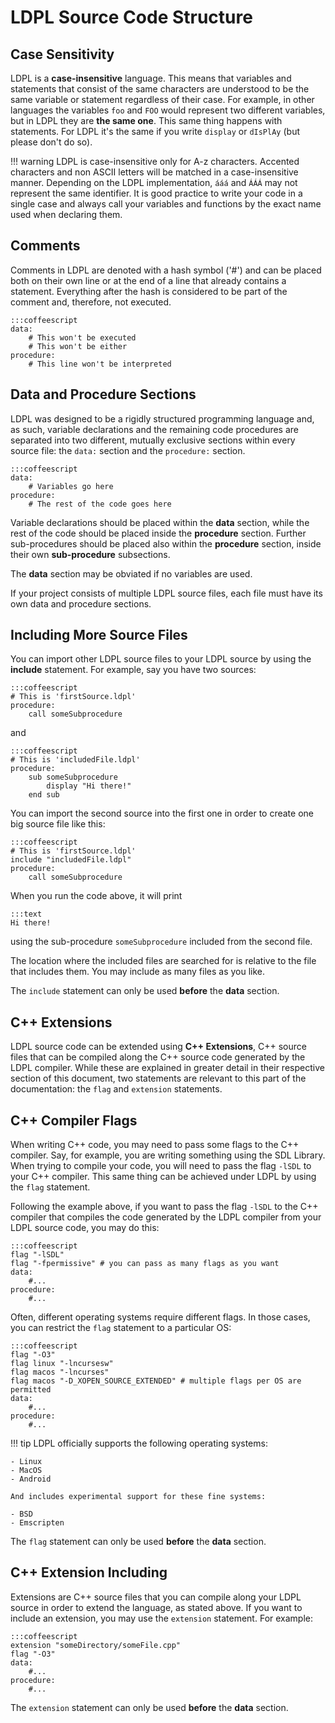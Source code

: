 # LDPL Source Code Structure

## Case Sensitivity

LDPL is a **case-insensitive** language. This means that variables and statements
that consist of the same characters are understood to be the same variable
or statement regardless of their case. For example, in other languages the
variables `foo` and `FOO` would represent two different variables, but in
LDPL they are **the same one**. This same thing happens with statements. For
LDPL it's the same if you write `display` or `dIsPlAy` (but please don't do so).

!!! warning
    LDPL is case-insensitive only for A-z characters. Accented characters and
    non ASCII letters will be matched in a case-insensitive manner. Depending
    on the LDPL implementation, `ááá` and `ÁÁÁ` may not represent the same
    identifier. It is good practice to write your code in a single case and
    always call your variables and functions by the exact name used when
    declaring them.

## Comments
Comments in LDPL are denoted with a hash symbol ('#') and can be placed both
on their own line or at the end of a line that already contains a statement.
Everything after the hash is considered to be part of the comment and,
therefore, not executed.

    :::coffeescript
    data:
        # This won't be executed
        # This won't be either
    procedure:
        # This line won't be interpreted

## Data and Procedure Sections
LDPL was designed to be a rigidly structured programming
language and, as such, variable declarations and the remaining code procedures
are separated into two different, mutually exclusive sections within every
source file: the `data:` section and the `procedure:` section.

    :::coffeescript
    data:
        # Variables go here
    procedure:
        # The rest of the code goes here

Variable declarations should be placed within the **data** section, while the
rest of the code should be placed inside the **procedure** section. Further
sub-procedures should be placed also within the **procedure** section, inside their
own **sub-procedure** subsections.

The **data** section may be obviated if no variables are used.

If your project consists of multiple LDPL source files, each file must have its
own data and procedure sections.

## Including More Source Files

You can import other LDPL source files to your LDPL source by using the
**include** statement. For example, say you have two sources:

    :::coffeescript
    # This is 'firstSource.ldpl'
    procedure:
        call someSubprocedure

and

    :::coffeescript
    # This is 'includedFile.ldpl'
    procedure:
        sub someSubprocedure
            display "Hi there!"
        end sub
        
You can import the second source into the first one in order to create one
big source file like this:

    :::coffeescript
    # This is 'firstSource.ldpl'
    include "includedFile.ldpl"
    procedure:
        call someSubprocedure
        
When you run the code above, it will print

    :::text
    Hi there!
    
using the sub-procedure `someSubprocedure` included from the second file.

The location where the included files are searched for is relative to the file
that includes them. You may include as many files as you like.

The `include` statement can only be used **before** the **data** section.

## C++ Extensions

LDPL source code can be extended using **C++ Extensions**, C++ source files
that can be compiled along the C++ source code generated by the LDPL compiler.
While these are explained in greater detail in their respective section of
this document, two statements are relevant to this part of the documentation:
the `flag` and `extension` statements.

## C++ Compiler Flags

When writing C++ code, you may need to pass some flags to the C++ compiler.
Say, for example, you are writing something using the SDL Library. When
trying to compile your code, you will need to pass the flag `-lSDL` to your
C++ compiler. This same thing can be achieved under LDPL by using the `flag`
statement.

Following the example above, if you want to pass the flag `-lSDL` to the C++
compiler that compiles the code generated by the LDPL compiler from your LDPL
source code, you may do this:

    :::coffeescript
    flag "-lSDL"
    flag "-fpermissive" # you can pass as many flags as you want
    data:
        #...
    procedure:
        #...

Often, different operating systems require different flags. In those cases,
you can restrict the `flag` statement to a particular OS:

    :::coffeescript
    flag "-O3"
    flag linux "-lncursesw"
    flag macos "-lncurses"
    flag macos "-D_XOPEN_SOURCE_EXTENDED" # multiple flags per OS are permitted
    data:
        #...
    procedure:
        #...

!!! tip
    LDPL officially supports the following operating systems:

    - Linux
    - MacOS
    - Android

    And includes experimental support for these fine systems:

    - BSD
    - Emscripten

The `flag` statement can only be used **before** the **data** section.

## C++ Extension Including

Extensions are C++ source files that you can compile along your LDPL source
in order to extend the language, as stated above. If you want to include an
extension, you may use the `extension` statement. For example:

    :::coffeescript
    extension "someDirectory/someFile.cpp"
    flag "-O3"
    data:
        #...
    procedure:
        #...
        
The `extension` statement can only be used **before** the **data** section.







